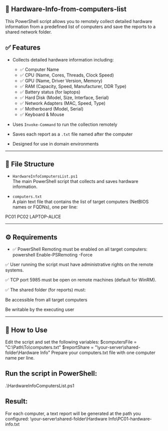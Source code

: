 ## 🔧 Hardware-Info-from-computers-list
This PowerShell script allows you to remotely collect detailed hardware information from a predefined list of computers and save the reports to a shared network folder.
## ✅ Features
- Collects detailed hardware information including:
  - ✅ Computer Name
  - ✅ CPU (Name, Cores, Threads, Clock Speed)
  - ✅ GPU (Name, Driver Version, Memory)
  - ✅ RAM (Capacity, Speed, Manufacturer, DDR Type)
  - ✅ Battery status (for laptops)
  - ✅ Hard Disk (Model, Size, Interface, Serial)
  - ✅ Network Adapters (MAC, Speed, Type)
  - ✅ Motherboard (Model, Serial)
  - ✅ Keyboard & Mouse

- Uses `Invoke-Command` to run the collection remotely
- Saves each report as a `.txt` file named after the computer
- Designed for use in domain environments

---

## 📁 File Structure

- `HardwareInfoComputersList.ps1`  
  The main PowerShell script that collects and saves hardware information.

- `computers.txt`  
  A plain text file that contains the list of target computers (NetBIOS names or FQDNs), one per line:

PC01
PC02
LAPTOP-ALICE

---

## ⚙️ Requirements

- ✅ PowerShell Remoting must be enabled on all target computers:
powershell
Enable-PSRemoting -Force

✅ User running the script must have administrative rights on the remote systems.

✅ TCP port 5985 must be open on remote machines (default for WinRM).

✅ The shared folder (for reports) must:

Be accessible from all target computers

Be writable by the executing user

---


## 🚀 How to Use
Edit the script and set the following variables:
$computersFile = "C:\Path\To\computers.txt"
$reportShare = "\\your-server\shared-folder\Hardware Info"
Prepare your computers.txt file with one computer name per line.

## Run the script in PowerShell:
.\HardwareInfoComputersList.ps1


## Result:
For each computer, a text report will be generated at the path you configured:
\\your-server\shared-folder\Hardware Info\PC01-hardware-info.txt
